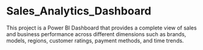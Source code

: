 # Sales_Analytics_Dashboard
This project is a Power BI Dashboard that provides a complete view of sales and business performance across different dimensions such as brands, models, regions, customer ratings, payment methods, and time trends.
